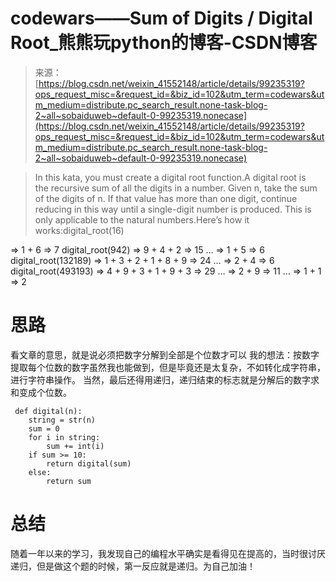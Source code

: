 <!--yml
category: codewars
date: 2022-08-13 11:42:59
-->

# codewars——Sum of Digits / Digital Root_熊熊玩python的博客-CSDN博客

> 来源：[https://blog.csdn.net/weixin_41552148/article/details/99235319?ops_request_misc=&request_id=&biz_id=102&utm_term=codewars&utm_medium=distribute.pc_search_result.none-task-blog-2~all~sobaiduweb~default-0-99235319.nonecase](https://blog.csdn.net/weixin_41552148/article/details/99235319?ops_request_misc=&request_id=&biz_id=102&utm_term=codewars&utm_medium=distribute.pc_search_result.none-task-blog-2~all~sobaiduweb~default-0-99235319.nonecase)

> In this kata, you must create a digital root function.A digital root is the recursive sum of all the digits in a number. Given n, take the sum of the digits of n. If that value has more than one digit, continue reducing in this way until a single-digit number is produced. This is only applicable to the natural numbers.Here’s how it works:digital_root(16)

=> 1 + 6
=> 7
digital_root(942)
=> 9 + 4 + 2
=> 15 …
=> 1 + 5
=> 6
digital_root(132189)
=> 1 + 3 + 2 + 1 + 8 + 9
=> 24 …
=> 2 + 4
=> 6
digital_root(493193)
=> 4 + 9 + 3 + 1 + 9 + 3
=> 29 …
=> 2 + 9
=> 11 …
=> 1 + 1
=> 2

# 思路

看文章的意思，就是说必须把数字分解到全部是个位数才可以
我的想法：按数字提取每个位数的数字虽然我也能做到，但是毕竟还是太复杂，不如转化成字符串，进行字符串操作。
当然，最后还得用递归，递归结束的标志就是分解后的数字求和变成个位数。

```
 def digital(n):
    string = str(n)
    sum = 0
    for i in string:
        sum += int(i)
    if sum >= 10:
        return digital(sum)
    else:
        return sum 
```

# 总结

随着一年以来的学习，我发现自己的编程水平确实是看得见在提高的，当时很讨厌递归，但是做这个题的时候，第一反应就是递归。为自己加油！